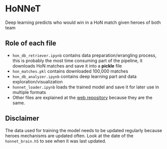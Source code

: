 # HoNNeT
Deep learning predicts who would win in a HoN match given heroes of both team

## Role of each file
- `hon_db_retriever.ipynb` contains data preparation/wrangling process, this is
  probably the most time consuming part of the pipeline, it downloads HoN
  matches and save it into a **pickle** file
- `hon_matches.pkl` contains downloaded 100,000 matches
- `hon_db_analyzer.ipynb` contains deep learning part and data
  exploration/visualization
- `honnet_loader.ipynb` loads the trained model and save it for later use in
  multiple formats
- Other files are explained at
  the [web repository](https://github.com/off99555/HoNNeT-web) because they are
  the same.

## Disclaimer
The data used for training the model needs to be updated regularly because heroes mechanisms are updated often.
Look at the date of the `honnet_brain.h5` to see when it was last updated.
